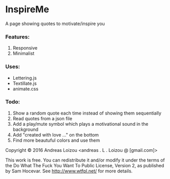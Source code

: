 # InspireMe
A page showing quotes to motivate/inspire you

### Features:

1. Responsive
2. Minimalist

### Uses:

* Lettering.js
* Textillate.js
* animate.css

### Todo:
1. Show a random quote each time instead of showing them sequentially
2. Read quotes from a json file
3. Add a play/mute symbol which plays a motivational sound in the background
4. Add "created with love ..." on the bottom
5. Find more beautuful colors and use them


Copyright © 2016 Andreas Loizou <andreas . L . Loizou @ [gmail.com]> 

This work is free. You can redistribute it and/or modify it under the terms of the Do What The Fuck You Want To Public License, Version 2, as published by Sam Hocevar. See http://www.wtfpl.net/ for more details.
